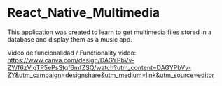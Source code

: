 ﻿# React_Native_Multimedia
This application was created to learn to get multimedia files stored in a database and display them as a music app. 

Video de funcionalidad / Functionality video:
https://www.canva.com/design/DAGYPbVv-ZY/f6zVigTP5ePsStgf6mfZSQ/watch?utm_content=DAGYPbVv-ZY&utm_campaign=designshare&utm_medium=link&utm_source=editor
